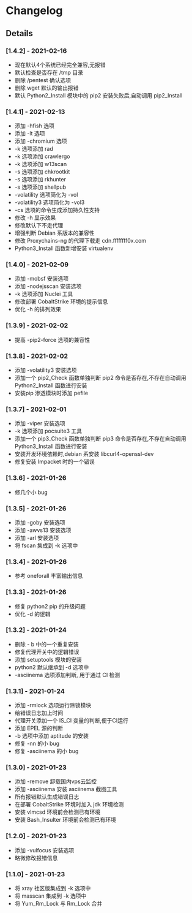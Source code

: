 # Changelog

## Details

### [1.4.2] - 2021-02-16

* 现在默认4个系统已经完全兼容,无报错
* 默认检查是否存在 /tmp 目录
* 删除 /pentest 确认选项
* 删除 wget 默认的输出报错
* 默认 Python2_Install 模块中的 pip2 安装失败后,自动调用 pip2_Install

### [1.4.1] - 2021-02-13
* 添加 -hfish 选项
* 添加 -lt 选项
* 添加 -chromium 选项
* -k 选项添加 rad
* -k 选项添加 crawlergo
* -k 选项添加 w13scan
* -s 选项添加 chkrootkit
* -s 选项添加 rkhunter
* -s 选项添加 shellpub
* -volatility 选项简化为 -vol
* -volatility3 选项简化为 -vol3
* -cs 选项的命令生成添加持久性支持
* 修改 -h 显示效果
* 修改默认下不走代理
* 增强判断 Debian 系版本的兼容性
* 修改 Proxychains-ng 的代理下载走 cdn.ffffffff0x.com
* Python3_Install 函数新增安装 virtualenv

### [1.4.0] - 2021-02-09
* 添加 -mobsf 安装选项
* 添加 -nodejsscan 安装选项
* -k 选项添加 Nuclei 工具
* 修改部署 CobaltStrike 环境的提示信息
* 优化 -h 的排列效果

### [1.3.9] - 2021-02-02
* 提高 -pip2-force 选项的兼容性

### [1.3.8] - 2021-02-02
* 添加 -volatility3 安装选项
* 添加一个 pip2_Check 函数单独判断 pip2 命令是否存在,不存在自动调用 Python2_Install 函数进行安装
* 安装pip 渗透模块时添加 pefile

### [1.3.7] - 2021-02-01
* 添加 -viper 安装选项
* -k 选项添加 pocsuite3 工具
* 添加一个 pip3_Check 函数单独判断 pip3 命令是否存在,不存在自动调用 Python3_Install 函数进行安装
* 安装开发环境依赖时,debian 系安装 libcurl4-openssl-dev
* 修复安装 Impacket 时的一个错误

### [1.3.6] - 2021-01-26
* 修几个小 bug

### [1.3.5] - 2021-01-26
* 添加 -goby 安装选项
* 添加 -awvs13 安装选项
* 添加 -arl 安装选项
* 将 fscan 集成到 -k 选项中

### [1.3.4] - 2021-01-26
* 参考 oneforall 丰富输出信息

### [1.3.3] - 2021-01-26
* 修复 python2 pip 的升级问题
* 优化 -d 的逻辑

### [1.3.2] - 2021-01-24
* 删除 - b 中的一个重复安装
* 修复代理开关中的逻辑错误
* 添加 setuptools 模块的安装
* python2 默认继承到 -d 选项中
* -asciinema 选项添加判断, 用于通过 CI 检测

### [1.3.1] - 2021-01-24
* 添加 -rmlock 选项运行除锁模块
* 给错误日志加上时间
* 代理开关添加一个 IS_CI 变量的判断,便于CI运行
* 添加 EPEL 源的判断
* -b 选项中添加 aptitude 的安装
* 修复 -nn 的小 bug
* 修复 -asciinema 的小 bug

### [1.3.0] - 2021-01-23
* 添加 -remove 卸载国内vps云监控
* 添加 -asciinema 安装 asciinema 截图工具
* 所有报错默认生成错误日志
* 在部署 CobaltStrike 环境时加入 jdk 环境检测
* 安装 vlmcsd 环境前会检测已有环境
* 安装 Bash_Insulter 环境前会检测已有环境

### [1.2.0] - 2021-01-23
* 添加 -vulfocus 安装选项
* 略微修改报错信息

### [1.1.0] - 2021-01-23
* 将 xray 社区版集成到 -k 选项中
* 将 masscan 集成到 -k 选项中
* 将 Yum_Rm_Lock 与 Rm_Lock 合并
